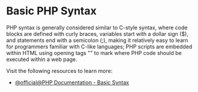 # Basic PHP Syntax

PHP syntax is generally considered similar to C-style syntax, where code blocks are defined with curly braces, variables start with a dollar sign ($), and statements end with a semicolon (;), making it relatively easy to learn for programmers familiar with C-like languages; PHP scripts are embedded within HTML using opening tags "<?php" and closing tags "?>" to mark where PHP code should be executed within a web page.

Visit the following resources to learn more:

- [@official@PHP Documentation - Basic Syntax](https://www.php.net/manual/en/langref.php)